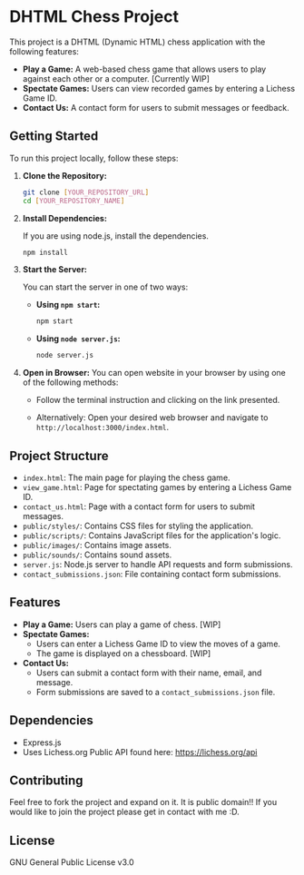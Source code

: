 # DHTML Chess Project

This project is a DHTML (Dynamic HTML) chess application with the following features:

* **Play a Game:** A web-based chess game that allows users to play against each other or a computer. [Currently WIP]
* **Spectate Games:** Users can view recorded games by entering a Lichess Game ID.
* **Contact Us:** A contact form for users to submit messages or feedback.

## Getting Started

To run this project locally, follow these steps:

1.  **Clone the Repository:**

    ```bash
    git clone [YOUR_REPOSITORY_URL]
    cd [YOUR_REPOSITORY_NAME]
    ```

2.  **Install Dependencies:**

    If you are using node.js, install the dependencies.

    ```bash
    npm install
    ```

3.  **Start the Server:**

    You can start the server in one of two ways:

    * **Using `npm start`:**

        ```bash
        npm start
        ```

    * **Using `node server.js`:**

        ```bash
        node server.js
        ```

4.  **Open in Browser:** 
    You can open website in your browser by using one of the following methods:

    * Follow the terminal instruction and clicking on the link presented.

    * Alternatively: Open your desired web browser and navigate to `http://localhost:3000/index.html`.

## Project Structure

* `index.html`: The main page for playing the chess game.
* `view_game.html`: Page for spectating games by entering a Lichess Game ID.
* `contact_us.html`: Page with a contact form for users to submit messages.
* `public/styles/`: Contains CSS files for styling the application.
* `public/scripts/`: Contains JavaScript files for the application's logic.
* `public/images/`: Contains image assets.
* `public/sounds/`: Contains sound assets.
* `server.js`: Node.js server to handle API requests and form submissions.
* `contact_submissions.json`: File containing contact form submissions.

## Features

* **Play a Game:** Users can play a game of chess. [WIP]
* **Spectate Games:**
    * Users can enter a Lichess Game ID to view the moves of a game.
    * The game is displayed on a chessboard. [WIP]
* **Contact Us:**
    * Users can submit a contact form with their name, email, and message.
    * Form submissions are saved to a `contact_submissions.json` file.

## Dependencies

* Express.js
* Uses Lichess.org Public API found here: https://lichess.org/api

## Contributing

Feel free to fork the project and expand on it. It is public domain!!
If you would like to join the project please get in contact with me :D.

## License

GNU General Public License v3.0